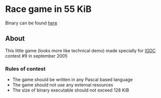 Race game in 55 KiB
===============
Binary can be found [here](http://miriti.github.io/games/igdc09-race/race.zip)

About
-----
This little game (looks more like technical demo) made specially for [IGDC](http://igdc.ru/) contest #9 in september 2005

### Rules of contest
* The game should be written in any Pascal based language
* The game should not use any external resources
* The size of binary executable should not exceed 128 KiB
